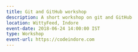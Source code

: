 ```yaml
---
title: Git and GitHub workshop
description: A short workshop on git and GitHub
location: WittyFeed, Indore
event-date: 2018-06-24 14:00:00 IST
type: Workshop
event-url: https://codeindore.com
---
```

